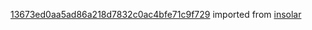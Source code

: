 [13673ed0aa5ad86a218d7832c0ac4bfe71c9f729](https://github.com/insolar/insolar/commit/13673ed0aa5ad86a218d7832c0ac4bfe71c9f729) imported from [insolar](https://github.com/insolar/insolar)

